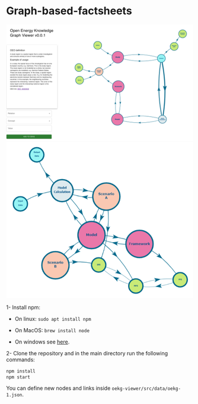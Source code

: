 # Graph-based-factsheets
![example1](<./1.png>) 
![example2](<./2.png>) 

1- Install npm:

- On linux: `sudo apt install npm`

- On MacOS: `brew install node`

- On windows see [here](https://docs.npmjs.com/downloading-and-installing-node-js-and-npm).

2-  Clone the repository and in the main directory run the following commands:

    npm install
    npm start

You can define new nodes and links inside `oekg-viewer/src/data/oekg-1.json`.

